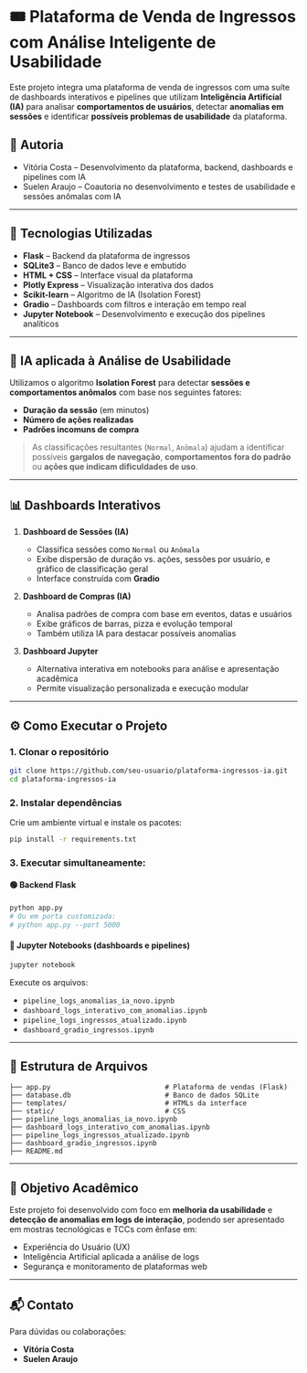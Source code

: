 # 🎟️ Plataforma de Venda de Ingressos com Análise Inteligente de Usabilidade

Este projeto integra uma plataforma de venda de ingressos com uma suíte de dashboards interativos e pipelines que utilizam **Inteligência Artificial (IA)** para analisar **comportamentos de usuários**, detectar **anomalias em sessões** e identificar **possíveis problemas de usabilidade** da plataforma.

## 👥 Autoria

- Vitória Costa – Desenvolvimento da plataforma, backend, dashboards e pipelines com IA
- Suelen Araujo – Coautoria no desenvolvimento e testes de usabilidade e sessões anômalas com IA

---

## 🚀 Tecnologias Utilizadas

- **Flask** – Backend da plataforma de ingressos
- **SQLite3** – Banco de dados leve e embutido
- **HTML + CSS** – Interface visual da plataforma
- **Plotly Express** – Visualização interativa dos dados
- **Scikit-learn** – Algoritmo de IA (Isolation Forest)
- **Gradio** – Dashboards com filtros e interação em tempo real
- **Jupyter Notebook** – Desenvolvimento e execução dos pipelines analíticos

---

## 🧠 IA aplicada à Análise de Usabilidade

Utilizamos o algoritmo **Isolation Forest** para detectar **sessões e comportamentos anômalos** com base nos seguintes fatores:

- **Duração da sessão** (em minutos)
- **Número de ações realizadas**
- **Padrões incomuns de compra**

> As classificações resultantes (`Normal`, `Anômala`) ajudam a identificar possíveis **gargalos de navegação**, **comportamentos fora do padrão** ou **ações que indicam dificuldades de uso**.

---

## 📊 Dashboards Interativos

1. **Dashboard de Sessões (IA)**
   - Classifica sessões como `Normal` ou `Anômala`
   - Exibe dispersão de duração vs. ações, sessões por usuário, e gráfico de classificação geral
   - Interface construída com **Gradio**

2. **Dashboard de Compras (IA)**
   - Analisa padrões de compra com base em eventos, datas e usuários
   - Exibe gráficos de barras, pizza e evolução temporal
   - Também utiliza IA para destacar possíveis anomalias

3. **Dashboard Jupyter**
   - Alternativa interativa em notebooks para análise e apresentação acadêmica
   - Permite visualização personalizada e execução modular

---

## ⚙️ Como Executar o Projeto

### 1. Clonar o repositório
```bash
git clone https://github.com/seu-usuario/plataforma-ingressos-ia.git
cd plataforma-ingressos-ia
```

### 2. Instalar dependências
Crie um ambiente virtual e instale os pacotes:
```bash
pip install -r requirements.txt
```

### 3. Executar simultaneamente:

#### 🟢 Backend Flask
```bash
python app.py
# Ou em porta customizada:
# python app.py --port 5000
```

#### 🔵 Jupyter Notebooks (dashboards e pipelines)
```bash
jupyter notebook
```

Execute os arquivos:

- `pipeline_logs_anomalias_ia_novo.ipynb`
- `dashboard_logs_interativo_com_anomalias.ipynb`
- `pipeline_logs_ingressos_atualizado.ipynb`
- `dashboard_gradio_ingressos.ipynb`

---

## 📁 Estrutura de Arquivos

```
├── app.py                            # Plataforma de vendas (Flask)
├── database.db                       # Banco de dados SQLite
├── templates/                        # HTMLs da interface
├── static/                           # CSS
├── pipeline_logs_anomalias_ia_novo.ipynb
├── dashboard_logs_interativo_com_anomalias.ipynb
├── pipeline_logs_ingressos_atualizado.ipynb
├── dashboard_gradio_ingressos.ipynb
├── README.md
```

---

## 🎯 Objetivo Acadêmico

Este projeto foi desenvolvido com foco em **melhoria da usabilidade** e **detecção de anomalias em logs de interação**, podendo ser apresentado em mostras tecnológicas e TCCs com ênfase em:

- Experiência do Usuário (UX)
- Inteligência Artificial aplicada a análise de logs
- Segurança e monitoramento de plataformas web

---

## 📬 Contato

Para dúvidas ou colaborações:
- **Vitória Costa**
- **Suelen Araujo**
